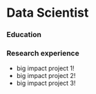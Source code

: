 # Data Scientist

### Education

### Research experience 
- big impact project 1!
- big impact project 2!
- big impact project 3!


